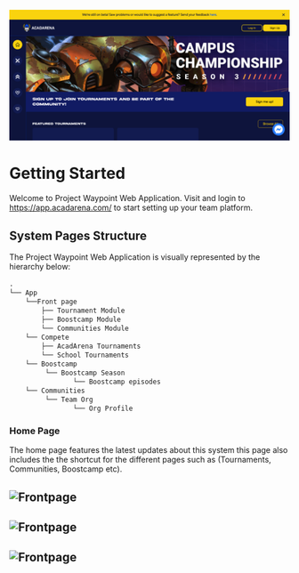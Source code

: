 ![cover](_media/cover.png)

# Getting Started

Welcome to Project Waypoint Web Application. Visit and login to https://app.acadarena.com/ to start setting up your team platform.

## System Pages Structure

The Project Waypoint Web Application is visually represented by the hierarchy below:

```text
.
└── App
    └──Front page
        ├── Tournament Module
        ├── Boostcamp Module
        └── Communities Module
    └── Compete
        ├── AcadArena Tournaments
        └── School Tournaments
    └── Boostcamp
         └── Boostcamp Season
                └── Boostcamp episodes
    └── Communities
         └── Team Org
                └── Org Profile

```

<!--
```text
.
└── App
    ├── Home
    └── Dashboard
        └── RPFP
            └── RPFP Editor
                ├── Impact Indicators
                ├── Output Indicators
                ├── Input Indicators
                └── Outcome Indicators
        └── AHD
            └── AHD Editor
                ├── Impact Indicators
                ├── Output Indicators
                ├── Input Indicators
                └── Outcome Indicators
        └── POPDEV
            └── POPDEV Editor
                ├── Impact Indicators
                ├── Output Indicators
                ├── Input Indicators
                └── Outcome Indicators
        └── Settings
``` -->

### Home Page

The home page features the latest updates about this system this page also includes the the shortcut for the different pages such as (Tournaments, Communities, Boostcamp etc).

## ![Frontpage](_media/Frontpage_Carousel.png)

## ![Frontpage](_media/Frontpage_Compete.png)

## ![Frontpage](_media/Frontpage_Boostcamp.png)
